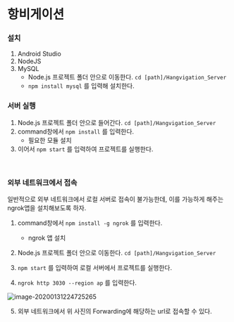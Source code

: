 # 항비게이션

### 설치

1. Android Studio
2. NodeJS
3. MySQL
    * Node.js 프로젝트 폴더 안으로 이동한다. `cd [path]/Hangvigation_Server`
    * `npm install mysql` 를 입력해 설치한다.

### 서버 실행

1. Node.js 프로젝트 폴더 안으로 들어간다. `cd [path]/Hangvigation_Server`
2. command창에서 `npm install` 를 입력한다. 
   * 필요한 모듈 설치
3. 이어서 `npm start` 를 입력하여 프로젝트를 실행한다.

<br/>

### 외부 네트워크에서 접속

일반적으로 외부 네트워크에서 로컬 서버로 접속이 불가능한데, 이를 가능하게 해주는 ngrok앱을 설치해보도록 하자.

1. command창에서 `npm install -g ngrok` 를 입력한다.

   * ngrok 앱 설치
2. Node.js 프로젝트 폴더 안으로 이동한다. `cd [path]/Hangvigation_Server`
3. `npm start` 를 입력하여 로컬 서버에서 프로젝트를 실행한다.
4. `ngrok http 3030 --region ap` 를 입력한다.

![image-20200131224725265](https://user-images.githubusercontent.com/18085486/73544524-b4500d00-447c-11ea-83ca-89dbd4d03216.png)

5. 외부 네트워크에서 위 사진의 Forwarding에 해당하는 url로 접속할 수 있다.


